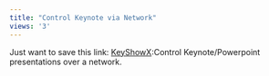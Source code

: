 ```yaml
---
title: "Control Keynote via Network"
views: '3'
---
```

<p>Just want to save this link: <a href="http://www.versiontracker.com/dyn/moreinfo/macosx/23640">KeyShowX</a>:Control Keynote/Powerpoint presentations over a network.</p>
